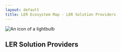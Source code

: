 ```yaml
---
layout: default
title: LER Ecosystem Map - LER Solution Providers
---
```


<img src="https://assets-global.website-files.com/64e3ac967b3bf90d2587fa3c/64e3ac967b3bf90d2587fa53_Frame%206.svg" loading="lazy" alt="An icon of a lightbulb" class="stakeholder-icon"/><h2>LER Solution Providers</h2>